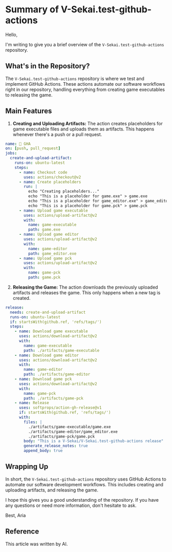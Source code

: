 # Summary of V-Sekai.test-github-actions

Hello,

I'm writing to give you a brief overview of the `V-Sekai.test-github-actions` repository.

## What's in the Repository?

The `V-Sekai.test-github-actions` repository is where we test and implement GitHub Actions. These actions automate our software workflows right in our repository, handling everything from creating game executables to releasing the game.

## Main Features

1. **Creating and Uploading Artifacts:** The action creates placeholders for game executable files and uploads them as artifacts. This happens whenever there's a push or a pull request.

```yaml
name: 🔗 GHA
on: [push, pull_request]
jobs:
  create-and-upload-artifact:
    runs-on: ubuntu-latest
    steps:
      - name: Checkout code
        uses: actions/checkout@v2
      - name: Create placeholders
        run: |
          echo "Creating placeholders..."
          echo "This is a placeholder for game.exe" > game.exe
          echo "This is a placeholder for game_editor.exe" > game_editor.exe
          echo "This is a placeholder for game.pck" > game.pck
      - name: Upload game executable
        uses: actions/upload-artifact@v2
        with:
          name: game-executable
          path: game.exe
      - name: Upload game editor
        uses: actions/upload-artifact@v2
        with:
          name: game-editor
          path: game_editor.exe
      - name: Upload game pck
        uses: actions/upload-artifact@v2
        with:
          name: game-pck
          path: game.pck
```

2. **Releasing the Game:** The action downloads the previously uploaded artifacts and releases the game. This only happens when a new tag is created.

```yaml
release:
  needs: create-and-upload-artifact
  runs-on: ubuntu-latest
  if: startsWith(github.ref, 'refs/tags/')
  steps:
    - name: Download game executable
      uses: actions/download-artifact@v2
      with:
        name: game-executable
        path: ./artifacts/game-executable
    - name: Download game editor
      uses: actions/download-artifact@v2
      with:
        name: game-editor
        path: ./artifacts/game-editor
    - name: Download game pck
      uses: actions/download-artifact@v2
      with:
        name: game-pck
        path: ./artifacts/game-pck
    - name: Release
      uses: softprops/action-gh-release@v1
      if: startsWith(github.ref, 'refs/tags/')
      with:
        files: |
          ./artifacts/game-executable/game.exe
          ./artifacts/game-editor/game_editor.exe
          ./artifacts/game-pck/game.pck
        body: "This is a V-Sekai/V-Sekai.test-github-actions release"
        generate_release_notes: true
        append_body: true
```

## Wrapping Up

In short, the `V-Sekai.test-github-actions` repository uses GitHub Actions to automate our software development workflows. This includes creating and uploading artifacts, and releasing the game.

I hope this gives you a good understanding of the repository. If you have any questions or need more information, don't hesitate to ask.

Best,
Aria

## Reference

This article was written by AI.
